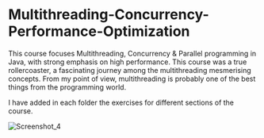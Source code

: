 # Multithreading-Concurrency-Performance-Optimization

This course focuses Multithreading, Concurrency & Parallel programming in Java, with strong emphasis on high performance.
This course was a true rollercoaster, a fascinating journey among the multithreading mesmerising concepts.
From my point of view, multithreading is probably one of the best things from the programming world.

I have added in each folder the exercises for different sections of the course.


![Screenshot_4](https://user-images.githubusercontent.com/55296361/211201617-54bd3d90-398c-483d-b133-218680252a2a.png)
